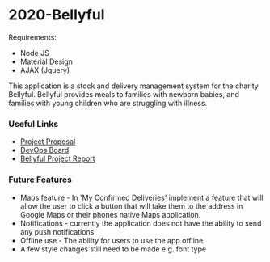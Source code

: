 # 2020-Bellyful

Requirements:
* Node JS
* Material Design
* AJAX (Jquery)


This application is a stock and delivery management system for the charity Bellyful. Bellyful provides meals to families with newborn babies, and families with young children who are struggling with illness.


### Useful Links
* [Project Proposal](https://docs.google.com/document/d/13kMRmdcePwWUsgeNUnyfkdxNzir2nmThAqoDnCvfNaU/edit?fbclid=IwAR2H16CFjuRQBgsCD3nNZoSld-VTMOsfbe3CyE3Slq9rkoLRTo3fV6An6qA)
* [DevOps Board](https://dev.azure.com/17316435/Bellyfull/_boards/board/t/Bellyfull%20Team/Issues)
* [Bellyful Project Report](https://masseyuni-my.sharepoint.com/:w:/g/personal/16468975_massey_ac_nz/Ee5QyL5eW6ROvRLSM31gaUIBZ5r0oFY1lNC7iziWsTppcQ?e=jPLJVY)


### Future Features
- Maps feature - In 'My Confirmed Deliveries' implement a feature that will allow the user to click a button that will take them to the address in Google Maps or their phones native Maps application.
- Notifications - currently the application does not have the ability to send any push notifications
- Offline use - The ability for users to use the app offline
- A few style changes still need to be made e.g. font type
